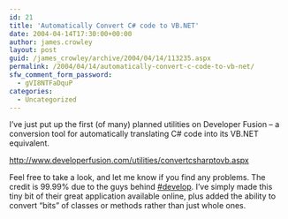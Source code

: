 ```yaml
---
id: 21
title: 'Automatically Convert C# code to VB.NET'
date: 2004-04-14T17:30:00+00:00
author: james.crowley
layout: post
guid: /james_crowley/archive/2004/04/14/113235.aspx
permalink: /2004/04/14/automatically-convert-c-code-to-vb-net/
sfw_comment_form_password:
  - gVI8NTFaDquP
categories:
  - Uncategorized
---
```

I&#8217;ve just put up the first&nbsp;(of many)&nbsp;planned utilities on Developer Fusion &#8211; a conversion tool for automatically translating C# code into its VB.NET equivalent. 

  


<http://www.developerfusion.com/utilities/convertcsharptovb.aspx>

  


Feel free to take a look, and let me know if you find any problems. The credit is 99.99% due to the guys behind [#develop](http://www.icsharpcode.net/OpenSource/SD/). I&#8217;ve simply made this tiny bit of their great application available online, plus added the ability to convert &#8220;bits&#8221; of classes or methods rather than just whole ones.